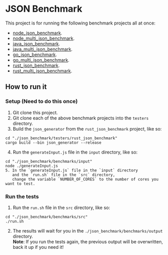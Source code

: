 # JSON Benchmark

This project is for running the following benchmark projects all at once:

- [node_json_benchmark](https://github.com/NineLord/node_json_benchmark).
- [node_multi_json_benchmark](https://github.com/NineLord/node_multi_json_benchmark).
- [java_json_benchmark](https://github.com/NineLord/java_json_benchmark).
- [java_multi_json_benchmark](https://github.com/NineLord/java_multi_json_benchmark).
- [go_json_benchmark](https://github.com/NineLord/go_json_benchmark).
- [go_multi_json_benchmark](https://github.com/NineLord/go_multi_json_benchmark).
- [rust_json_benchmark](https://github.com/NineLord/rust_json_benchmark).
- [rust_multi_json_benchmark](https://github.com/NineLord/rust_multi_json_benchmark).

## How to run it

### Setup (Need to do this once)

1. Git clone this project.
2. Git clone each of the above benchmark projects into the `testers` directory.
3. Build the `json_generator` from the `rust_json_benchmark` project, like so:
```shell
cd "./json_benchmark/testers/rust_json_benchmark"
cargo build --bin json_generator --release
```
4. Run the `generateInput.js` file in the `input` directory, like so:
```shell
cd "./json_benchmark/benchmarks/input"
node ./generateInput.js
5. In the `generateInput.js` file in the `input` directory  
   and the `run.sh` file in the `src` directory,  
   change the variable `NUMBER_OF_CORES` to the number of cores you want to test.
```

### Run the tests

1. Run the `run.sh` file in the `src` directory, like so:
```shell
cd "./json_benchmark/benchmarks/src"
./run.sh
```
2. The results will wait for you in the `./json_benchmark/benchmarks/output` directory.  
   **Note**: If you run the tests again, the previous output will be overwritten, back it up if you need it!